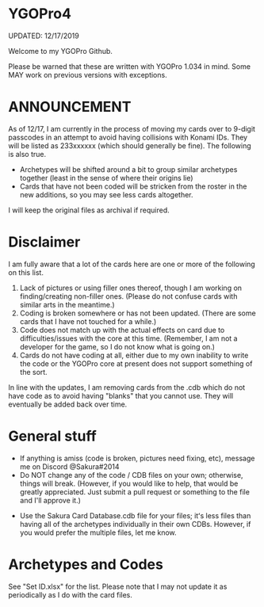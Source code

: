 # YGOPro4
UPDATED: 12/17/2019

Welcome to my YGOPro Github.

Please be warned that these are written with YGOPro 1.034 in mind. Some MAY work on previous versions with exceptions.

# ANNOUNCEMENT

As of 12/17, I am currently in the process of moving my cards over to 9-digit passcodes in an attempt to avoid having collisions with Konami IDs. They will be listed as 233xxxxxx (which should generally be fine). The following is also true.
- Archetypes will be shifted around a bit to group similar archetypes together (least in the sense of where their origins lie)
- Cards that have not been coded will be stricken from the roster in the new additions, so you may see less cards altogether.

I will keep the original files as archival if required.

# Disclaimer

I am fully aware that a lot of the cards here are one or more of the following on this list.

1. Lack of pictures or using filler ones thereof, though I am working on finding/creating non-filler ones. (Please do not confuse cards with similar arts in the meantime.)
2. Coding is broken somewhere or has not been updated. (There are some cards that I have not touched for a while.)
3. Code does not match up with the actual effects on card due to difficulties/issues with the core at this time. (Remember, I am not a developer for the game, so I do not know what is going on.)
4. Cards do not have coding at all, either due to my own inability to write the code or the YGOPro core at present does not support something of the sort.

In line with the updates, I am removing cards from the .cdb which do not have code as to avoid having "blanks" that you cannot use. They will eventually be added back over time.

# General stuff
- If anything is amiss (code is broken, pictures need fixing, etc), message me on Discord @Sakura#2014
- Do NOT change any of the code / CDB files on your own; otherwise, things will break. (However, if you would like to help, that would be greatly appreciated. Just submit a pull request or something to the file and I'll approve it.)
* Use the Sakura Card Database.cdb file for your files; itʻs less files than having all of the archetypes individually in their own CDBs. However, if you would prefer the multiple files, let me know.

# Archetypes and Codes

See "Set ID.xlsx" for the list. Please note that I may not update it as periodically as I do with the card files.
